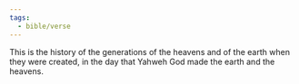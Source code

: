 ```yaml
---
tags:
  - bible/verse
---
```

This is the history of the generations of the heavens and of the earth when they were created, in the day that Yahweh God made the earth and the heavens.